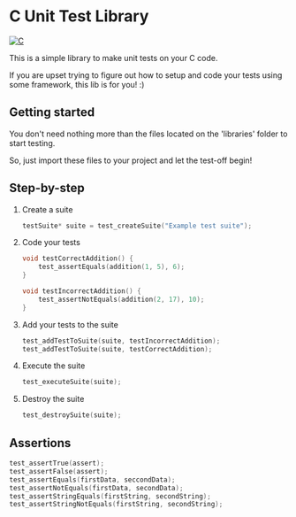 # C Unit Test Library
[![C](https://img.shields.io/badge/C-00599C?style=for-the-badge&logo=c&logoColor=white)]()

This is a simple library to make unit tests on your C code.

If you are upset trying to figure out how to setup and code your tests using some framework, this lib is for you! :)

## Getting started

You don't need nothing more than the files located on the 'libraries' folder to start testing.

So, just import these files to your project and let the test-off begin!

## Step-by-step

1. Create a suite
    ```c
    testSuite* suite = test_createSuite("Example test suite");
    ```

2. Code your tests
    ```c
    void testCorrectAddition() {
        test_assertEquals(addition(1, 5), 6);
    }

    void testIncorrectAddition() {
        test_assertNotEquals(addition(2, 17), 10);
    }
    ```

3. Add your tests to the suite
    ```c
    test_addTestToSuite(suite, testIncorrectAddition);
    test_addTestToSuite(suite, testCorrectAddition);
    ```

4. Execute the suite
    ```c
    test_executeSuite(suite);
    ```

5. Destroy the suite
    ```c
    test_destroySuite(suite);
    ```

## Assertions
```c
test_assertTrue(assert);
test_assertFalse(assert);
test_assertEquals(firstData, seccondData);
test_assertNotEquals(firstData, secondData);
test_assertStringEquals(firstString, secondString);
test_assertStringNotEquals(firstString, secondString);
```

